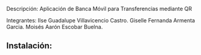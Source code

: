 Descripción:
Aplicación de Banca Móvil para Transferencias mediante QR

Integrantes:
Ilse Guadalupe Villavicencio Castro.
Giselle Fernanda Armenta Garcia.
Moisés Aarón Escobar Buelna.

Instalación:
--
